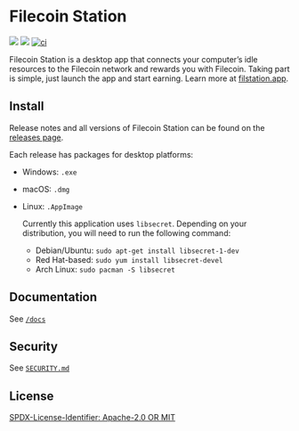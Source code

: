 # Filecoin Station

[![](https://img.shields.io/badge/made%20by-Protocol%20Labs-blue.svg?style=flat-square)](https://protocol.ai/)
[![](https://img.shields.io/badge/project-Filecoin-blue.svg?style=flat-square)](https://filecoin.io/)
[![ci](https://github.com/CheckerNetwork/app/actions/workflows/ci.yml/badge.svg)](https://github.com/CheckerNetwork/app/actions/workflows/ci.yml)

Filecoin Station is a desktop app that connects your computer’s idle resources
to the Filecoin network and rewards you with Filecoin. Taking part is simple,
just launch the app and start earning. Learn more at
[filstation.app](https://filstation.app).

## Install

Release notes and all versions of Filecoin Station can be found on the
[releases page](https://github.com/CheckerNetwork/app/releases).

Each release has packages for desktop platforms:

- Windows: `.exe`
- macOS: `.dmg`
- Linux: `.AppImage`

  Currently this application uses `libsecret`. Depending on your distribution,
  you will need to run the following command:

  - Debian/Ubuntu: `sudo apt-get install libsecret-1-dev`
  - Red Hat-based: `sudo yum install libsecret-devel`
  - Arch Linux: `sudo pacman -S libsecret`

## Documentation

See [`/docs`](./docs)

## Security

See [`SECURITY.md`](./SECURITY.md)

## License

[SPDX-License-Identifier: Apache-2.0 OR MIT](LICENSE.md)
